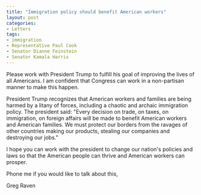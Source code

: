```yaml
---
title: "Immigration policy should benefit American workers"
layout: post
categories:
- Letters
tags:
- immigration
- Representative Paul Cook
- Senator Dianne Feinstein
- Senator Kamala Harris
---
```


Please work with President Trump to fulfill his goal of improving the lives of all Americans. I am confident that Congress can work in a non-partisan manner to make this happen.

President Trump recognizes that American workers and families are being harmed by a litany of forces, including a chaotic and archaic immigration policy. The president said: "Every decision on trade, on taxes, on immigration, on foreign affairs will be made to benefit American workers and American families. We must protect our borders from the ravages of other countries making our products, stealing our companies and destroying our jobs."

I hope you can work with the president to change our nation's policies and laws so that the American people can thrive and American workers can prosper.

Phone me if you would like to talk about this,

Greg Raven